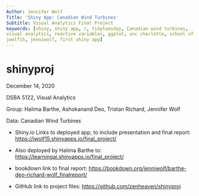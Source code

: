 ```yaml
---
Author: Jennifer Wolf
Title: 'Shiny App: Canadian Wind Turbines'
Subtitle: Visual Analytics Final Project
keywords: [shiny, shiny app, r, tidytuesday, Canadian wind turbines, 
visual analytics, reactive variables, ggplot, unc charlotte, school of data science, 
jwolf15, jenniwolf, first shiny app]
---
```

# shinyproj
December 14, 2020

DSBA 5122, Visual Analytics

Group: Halima Barthe, Ashokanand Deo, Tristan Richard, Jennifer Wolf

Data: Canadian Wind Turbines


- Shiny.io Links to deployed app, to include presentation and final report:
https://jwolf15.shinyapps.io/final_project/ 

- Also deployed by Halima Barthe to:
https://learningai.shinyapps.io/final_project/

- bookdown link to final report:
https://bookdown.org/jenniwolf/barthe-deo-richard-wolf_finalreport/

- GitHub link to project files:
https://github.com/zenheaven/shinyproj


